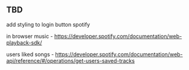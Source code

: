 ## TBD

add styling to login button spotify

in browser music - https://developer.spotify.com/documentation/web-playback-sdk/

users liked songs - https://developer.spotify.com/documentation/web-api/reference/#/operations/get-users-saved-tracks


